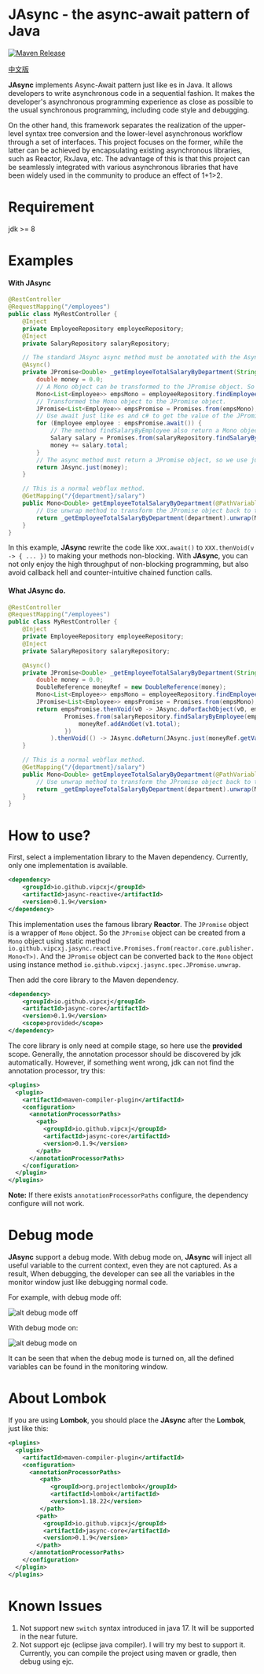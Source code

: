 JAsync - the async-await pattern of Java
===============

[![Maven Release][maven-shield]][maven-link]

[中文版](/README_CN.md)

**JAsync** implements Async-Await pattern just like es in Java. 
It allows developers to write asynchronous code in a sequential fashion.
It makes the developer's asynchronous programming experience as close as possible to the usual synchronous programming, including code style and debugging.

On the other hand, this framework separates the realization of the upper-level syntax tree conversion and the lower-level asynchronous workflow through a set of interfaces. This project focuses on the former, while the latter can be achieved by encapsulating existing asynchronous libraries, such as Reactor, RxJava, etc.
The advantage of this is that this project can be seamlessly integrated with various asynchronous libraries that have been widely used in the community to produce an effect of 1+1>2.

Requirement
===
jdk >= 8

Examples
=======
#### With JAsync
```java
@RestController
@RequestMapping("/employees")
public class MyRestController {
    @Inject
    private EmployeeRepository employeeRepository;
    @Inject
    private SalaryRepository salaryRepository;

    // The standard JAsync async method must be annotated with the Async annotation, and return a JPromise object.
    @Async()
    private JPromise<Double> _getEmployeeTotalSalaryByDepartment(String department) {
        double money = 0.0;
        // A Mono object can be transformed to the JPromise object. So we get a Mono object first.
        Mono<List<Employee>> empsMono = employeeRepository.findEmployeeByDepartment(department);
        // Transformed the Mono object to the JPromise object.
        JPromise<List<Employee>> empsPromise = Promises.from(empsMono);
        // Use await just like es and c# to get the value of the JPromise without blocking the current thread.
        for (Employee employee : empsPromise.await()) {
            // The method findSalaryByEmployee also return a Mono object. We transform it to the JPromise just like above. And then await to get the result.
            Salary salary = Promises.from(salaryRepository.findSalaryByEmployee(employee.id)).await();
            money += salary.total;
        }
        // The async method must return a JPromise object, so we use just method to wrap the result to a JPromise.
        return JAsync.just(money);
    }

    // This is a normal webflux method.
    @GetMapping("/{department}/salary")
    public Mono<Double> getEmployeeTotalSalaryByDepartment(@PathVariable String department) { 
        // Use unwrap method to transform the JPromise object back to the Mono object.
        return _getEmployeeTotalSalaryByDepartment(department).unwrap(Mono.class);
    }
}
```
In this example, **JAsync** rewrite the code like `XXX.await()` to `XXX.thenVoid(v -> { ... })` to making your methods non-blocking.
With **JAsync**, you can not only enjoy the high throughput of non-blocking programming, but also avoid callback hell and counter-intuitive chained function calls.

#### What JAsync do.
```java
@RestController
@RequestMapping("/employees")
public class MyRestController {
    @Inject
    private EmployeeRepository employeeRepository;
    @Inject
    private SalaryRepository salaryRepository;

    @Async()
    private JPromise<Double> _getEmployeeTotalSalaryByDepartment(String department) {
        double money = 0.0;
        DoubleReference moneyRef = new DoubleReference(money);
        Mono<List<Employee>> empsMono = employeeRepository.findEmployeeByDepartment(department);
        JPromise<List<Employee>> empsPromise = Promises.from(empsMono);
        return empsPromise.thenVoid(v0 -> JAsync.doForEachObject(v0, employee ->
                Promises.from(salaryRepository.findSalaryByEmployee(employee.id)).thenVoid(v1 -> {
                    moneyRef.addAndGet(v1.total);
                })
            ).thenVoid(() -> JAsync.doReturn(JAsync.just(moneyRef.getValue())))).catchReturn();
    }

    // This is a normal webflux method.
    @GetMapping("/{department}/salary")
    public Mono<Double> getEmployeeTotalSalaryByDepartment(@PathVariable String department) { 
        // Use unwrap method to transform the JPromise object back to the Mono object.
        return _getEmployeeTotalSalaryByDepartment(department).unwrap(Mono.class);
    }
}
```

How to use?
=======
First, select a implementation library to the Maven dependency. Currently, only one implementation is available.
```xml
<dependency>
    <groupId>io.github.vipcxj</groupId>
    <artifactId>jasync-reactive</artifactId>
    <version>0.1.9</version>
</dependency>
```
This implementation uses the famous library **Reactor**. The `JPromise` object is a wrapper of `Mono` object.
So the `JPromise` object can be created from a `Mono` object using static method `io.github.vipcxj.jasync.reactive.Promises.from(reactor.core.publisher.Mono<T>)`.
And the `JPromise` object can be converted back to the `Mono` object using instance method `io.github.vipcxj.jasync.spec.JPromise.unwrap`.

Then add the core library to the Maven dependency.
```xml
<dependency>
    <groupId>io.github.vipcxj</groupId>
    <artifactId>jasync-core</artifactId>
    <version>0.1.9</version>
    <scope>provided</scope>
</dependency>
```
The core library is only need at compile stage, so here use the **provided** scope.
Generally, the annotation processor should be discovered by jdk automatically.
However, if something went wrong, jdk can not find the annotation processor, try this:
```xml
<plugins>
  <plugin>
    <artifactId>maven-compiler-plugin</artifactId>
    <configuration>
      <annotationProcessorPaths>
        <path>
          <groupId>io.github.vipcxj</groupId>
          <artifactId>jasync-core</artifactId>
          <version>0.1.9</version>
        </path>
      </annotationProcessorPaths>
    </configuration>
  </plugin>
</plugins>
```
**Note:** If there exists `annotationProcessorPaths` configure, the dependency configure will not work. 

Debug mode
===
**JAsync** support a debug mode. With debug mode on, **JAsync** will inject all useful variable to the current context, even they are not captured.
As a result, When debugging, the developer can see all the variables in the monitor window just like debugging normal code.

For example, with debug mode off:

![alt debug mode off](/debug-off.png)

With debug mode on:

![alt debug mode on](/debug-on.png)

It can be seen that when the debug mode is turned on, all the defined variables can be found in the monitoring window.

About Lombok
===
If you are using **Lombok**, you should place the **JAsync** after the **Lombok**, just like this:
```xml
<plugins>
  <plugin>
    <artifactId>maven-compiler-plugin</artifactId>
    <configuration>
      <annotationProcessorPaths>
         <path>
            <groupId>org.projectlombok</groupId>
            <artifactId>lombok</artifactId>
            <version>1.18.22</version>
         </path>
        <path>
          <groupId>io.github.vipcxj</groupId>
          <artifactId>jasync-core</artifactId>
          <version>0.1.9</version>
        </path>
      </annotationProcessorPaths>
    </configuration>
  </plugin>
</plugins>
```

Known Issues
===
1. Not support new `switch` syntax introduced in java 17. It will be supported in the near future.
2. Not support ejc (eclipse java compiler). I will try my best to support it. 
   Currently, you can compile the project using maven or gradle, then debug using ejc.

[maven-shield]: https://img.shields.io/maven-central/v/io.github.vipcxj/jasync-parent.png
[maven-link]: https://search.maven.org/artifact/io.github.vipcxj/jasync-parent